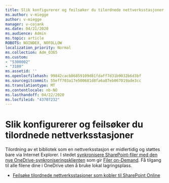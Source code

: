 ```yaml
---
title: Slik konfigurerer og feilsøker du tilordnede nettverksstasjoner
ms.author: v-miegge
author: v-miegge
manager: v-cojank
ms.date: 04/21/2020
ms.audience: Admin
ms.topic: article
ROBOTS: NOINDEX, NOFOLLOW
localization_priority: Normal
ms.collection: Adm_O365
ms.custom:
- "5300002"
- "3180"
ms.assetid: ''
ms.openlocfilehash: 99842cacb86859109d81fdaff7d31b9032b6d3bf
ms.sourcegitcommit: 55eff703a17e500681d8fa6a87eb067019ade3cc
ms.translationtype: MT
ms.contentlocale: nb-NO
ms.lasthandoff: 04/22/2020
ms.locfileid: "43707232"
---
```

# <a name="how-to-configure-and-troubleshoot-mapped-network-drives"></a>Slik konfigurerer og feilsøker du tilordnede nettverksstasjoner

Tilordning av et bibliotek som en nettverksstasjon er midlertidig og støttes bare via Internet Explorer. I stedet [synkronisere SharePoint-filer med den nye OneDrive-synkroniseringsklienten](https://support.office.com/article/6de9ede8-5b6e-4503-80b2-6190f3354a88) som gir [Filer on-Demand](https://support.office.com/article/0e6860d3-d9f3-4971-b321-7092438fb38e). Få tilgang til alle filene dine i OneDrive uten å bruke lokal lagringsplass.

* [Feilsøke tilordnede nettverksstasjoner som kobler til SharePoint Online](https://docs.microsoft.com/sharepoint/support/administration/troubleshoot-mapped-network-drives)